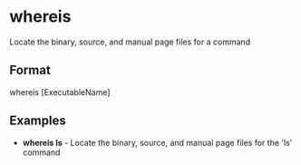 # whereis

Locate the binary, source, and manual page files for a command

## Format

whereis [ExecutableName]

## Examples

- **whereis ls** - Locate the binary, source, and manual page files for the 'ls' command
        